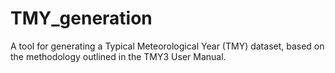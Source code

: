 # TMY_generation
A tool for generating a Typical Meteorological Year (TMY) dataset, based on the methodology outlined in the TMY3 User Manual.
